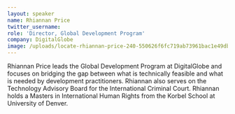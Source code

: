 ```yaml
---
layout: speaker
name: Rhiannan Price
twitter_username: 
role: 'Director, Global Development Program'
company: DigitalGlobe
image: /uploads/locate-rhiannan-price-240-550626f6fc719ab73961bac1e49dbde2.jpg
---
```


Rhiannan Price leads the Global Development Program at DigitalGlobe and focuses on bridging the gap between what is technically feasible and what is needed by development practitioners. Rhiannan also serves on the Technology Advisory Board for the International Criminal Court. Rhiannan holds a Masters in International Human Rights from the Korbel School at University of Denver.